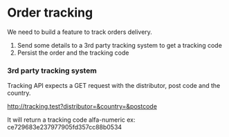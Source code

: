 # Order tracking

We need to build a feature to track orders delivery. 

1. Send some details to a 3rd party tracking system to get a tracking code
2. Persist the order and the tracking code

### 3rd party tracking system

Tracking API expects a GET request with the distributor, post code and the country.

http://tracking.test?distributor=&country=&postcode

It will return a tracking code alfa-numeric ex: 
ce729683e237977905fd357cc88b0534
